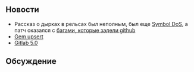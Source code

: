 ## Новости

* Рассказ о дырках в рельсах был неполным, был еще [Symbol
  DoS](http://weblog.rubyonrails.org/2013/3/18/SEC-ANN-Rails-3-2-13-3-1-12-and-2-3-18-have-been-released/), а патч оказался с [багами, которые задели github](https://github.com/blog/1440-today-s-email-incident)
* [Gem upsert](https://github.com/seamusabshere/upsert)
* [Gitlab 5.0](http://blog.gitlab.org/gitlab-5-dot-0-has-been-released/)

## Обсуждение
